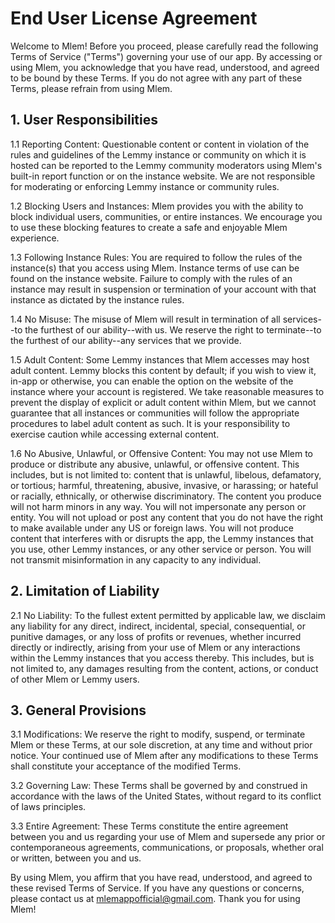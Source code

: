 # End User License Agreement

Welcome to Mlem! Before you proceed, please carefully read the following Terms of Service ("Terms") governing your use of our app. By accessing or using Mlem, you acknowledge that you have read, understood, and agreed to be bound by these Terms. If you do not agree with any part of these Terms, please refrain from using Mlem.

## 1. User Responsibilities

1.1 Reporting Content: Questionable content or content in violation of the rules and guidelines of the Lemmy instance or community on which it is hosted can be reported to the Lemmy community moderators using Mlem's built-in report function or on the instance website. We are not responsible for moderating or enforcing Lemmy instance or community rules.

1.2 Blocking Users and Instances: Mlem provides you with the ability to block individual users, communities, or entire instances. We encourage you to use these blocking features to create a safe and enjoyable Mlem experience.

1.3 Following Instance Rules: You are required to follow the rules of the instance(s) that you access using Mlem. Instance terms of use can be found on the instance website. Failure to comply with the rules of an instance may result in suspension or termination of your account with that instance as dictated by the instance rules.

1.4 No Misuse: The misuse of Mlem will result in termination of all services--to the furthest of our ability--with us. We reserve the right to terminate--to the furthest of our ability--any services that we provide.

1.5 Adult Content: Some Lemmy instances that Mlem accesses may host adult content. Lemmy blocks this content by default; if you wish to view it, in-app or otherwise, you can enable the option on the website of the instance where your account is registered. We take reasonable measures to prevent the display of explicit or adult content within Mlem, but we cannot guarantee that all instances or communities will follow the appropriate procedures to label adult content as such. It is your responsibility to exercise caution while accessing external content.

1.6 No Abusive, Unlawful, or Offensive Content: You may not use Mlem to produce or distribute any abusive, unlawful, or offensive content. This includes, but is not limited to: content that is unlawful, libelous, defamatory, or tortious; harmful, threatening, abusive, invasive, or harassing; or hateful or racially, ethnically, or otherwise discriminatory. The content you produce will not harm minors in any way. You will not impersonate any person or entity. You will not upload or post any content that you do not have the right to make available under any US or foreign laws. You will not produce content that interferes with or disrupts the app, the Lemmy instances that you use, other Lemmy instances, or any other service or person. You will not transmit misinformation in any capacity to any individual.

## 2. Limitation of Liability

2.1 No Liability: To the fullest extent permitted by applicable law, we disclaim any liability for any direct, indirect, incidental, special, consequential, or punitive damages, or any loss of profits or revenues, whether incurred directly or indirectly, arising from your use of Mlem or any interactions within the Lemmy instances that you access thereby. This includes, but is not limited to, any damages resulting from the content, actions, or conduct of other Mlem or Lemmy users.

## 3. General Provisions

3.1 Modifications: We reserve the right to modify, suspend, or terminate Mlem or these Terms, at our sole discretion, at any time and without prior notice. Your continued use of Mlem after any modifications to these Terms shall constitute your acceptance of the modified Terms.

3.2 Governing Law: These Terms shall be governed by and construed in accordance with the laws of the United States, without regard to its conflict of laws principles.

3.3 Entire Agreement: These Terms constitute the entire agreement between you and us regarding your use of Mlem and supersede any prior or contemporaneous agreements, communications, or proposals, whether oral or written, between you and us.

By using Mlem, you affirm that you have read, understood, and agreed to these revised Terms of Service. If you have any questions or concerns, please contact us at mlemappofficial@gmail.com. Thank you for using Mlem!
